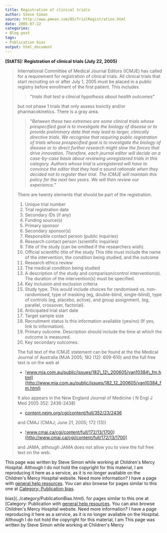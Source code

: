 ```yaml
---
title: Registration of clinical trials
author: Steve Simon
source: http://www.pmean.com/05/TrialRegistration.html
date: 2005-07-22
categories:
- Blog post
tags:
- Publication bias
output: html_document
---
```

**[StATS]:** **Registration of clinical trials (July
22, 2005)**

> International Committee of Medical Journal Editors (ICMJE) has called
> for a requirement for registration of clinical trials. All clinical
> trials that start recruiting on or after July 1, 2005 must be placed
> in a public registry before enrollment of the first patient. This
> includes
>
> > "*trials that test a clinical hypothesis about health outcomes*"
>
> but not phase 1 trials that only assess toxicity and/or
> pharmacokinetics. There is a gray area.
>
> > "*Between these two extremes are some clinical trials whose
> > prespecified goal is to investigate the biology of disease or to
> > provide preliminary data that may lead to larger, clinically
> > directive trials. We recognise that requiring public registration of
> > trials whose prespecified goal is to investigate the biology of
> > disease or to direct further research might slow the forces that
> > drive innovation. Therefore, each journal editor will decide on a
> > case-by-case basis about reviewing unregistered trials in this
> > category. Authors whose trial is unregistered will have to convince
> > the editor that they had a sound rationale when they decided not to
> > register their trial. The ICMJE will maintain this policy for the
> > next two years. We will then review our experience.*"
>
> There are twenty elements that should be part of the registration.
>
> 1.  Unique trial number
> 2.  Trial registration date
> 3.  Secondary IDs (if any)
> 4.  Funding source(s)
> 5.  Primary sponsor
> 6.  Secondary sponsor(s)
> 7.  Responsible contact person (public inquiries)
> 8.  Research contact person (scientific inquiries)
> 9.  Title of the study (can be omitted if the researchers wish).
> 10. Official scientific title of the study This title must include the
>     name of the intervention, the condition being studied, and the
>     outcome
> 11. Research ethics review
> 12. The medical condition being studied
> 13. A description of the study and comparison/control intervention(s).
>     The duration of the intervention(s) must be specified.
> 14. Key inclusion and exclusion criteria
> 15. Study type. This would include choices for randomised vs.
>     non-randomised, type of masking (eg, double-blind, single-blind),
>     type of controls (eg, placebo, active), and group assignment, (eg,
>     parallel, crossover, factorial).
> 16. Anticipated trial start date
> 17. Target sample size
> 18. Recruitment status Is this information available (yes/no) (If yes,
>     link to information).
> 19. Primary outcome. Description should include the time at which the
>     outcome is measured.
> 20. Key secondary outcomes.
>
> The full text of the ICMJE statement can be found at the the Medical
> Journal of Australia (MJA 2005; 182 (12): 609-610) and the full free
> text is on the web at
>
> -   [www.mja.com.au/public/issues/182\_12\_200605/van10384\_fm.html](http://www.mja.com.au/public/issues/182_12_200605/van10384_fm.html)
>
> It also appears in the New England Journal of Medicine ( N Engl J Med
> 2005 352: 2436-2438)
>
> -   [content.nejm.org/cgi/content/full/352/23/2436](http://content.nejm.org/cgi/content/full/352/23/2436)
>
> and CMAJ (CMAJ; June 21, 2005; 172 (13))
>
> -   [www.cmaj.ca/cgi/content/full/172/13/1700](http://www.cmaj.ca/cgi/content/full/172/13/1700)
>
> and JAMA, although JAMA does not allow you to view the full free text
> on the web.

This page was written by Steve Simon while working at Children's Mercy
Hospital. Although I do not hold the copyright for this material, I am
reproducing it here as a service, as it is no longer available on the
Children's Mercy Hospital website. Need more information? I have a page
with [general help resources](../GeneralHelp.html). You can also browse
for pages similar to this one at [Category: Publication
bias](../category/PublicationBias.html).
<!---More--->
bias](../category/PublicationBias.html).
for pages similar to this one at [Category: Publication
with [general help resources](../GeneralHelp.html). You can also browse
Children's Mercy Hospital website. Need more information? I have a page
reproducing it here as a service, as it is no longer available on the
Hospital. Although I do not hold the copyright for this material, I am
This page was written by Steve Simon while working at Children's Mercy

<!---Do not use
**[StATS]:** **Registration of clinical trials (July
This page was written by Steve Simon while working at Children's Mercy
Hospital. Although I do not hold the copyright for this material, I am
reproducing it here as a service, as it is no longer available on the
Children's Mercy Hospital website. Need more information? I have a page
with [general help resources](../GeneralHelp.html). You can also browse
for pages similar to this one at [Category: Publication
bias](../category/PublicationBias.html).
--->

